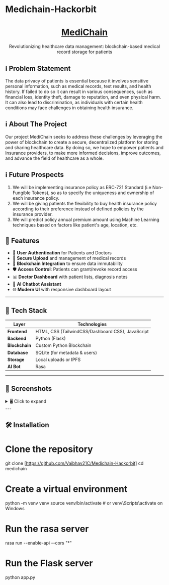 # Medichain-Hackorbit

<p align="center">
  <h1 align="center"><a href="https://medichain.biz/" target="_blank">MediChain</a></h1>
  <p align="center">
    Revolutionizing healthcare data management: blockchain-based medical record storage for patients 
  
  </p>
</p>

## ℹ Problem Statement

The data privacy of patients is essential because it involves sensitive personal information, such as medical records, test results, and health history. If failed to do so it can result in various consequences, such as financial loss, identity theft, damage to reputation, and even physical harm. It can also lead to discrimination, as individuals with certain health conditions may face challenges in obtaining health insurance.

## ℹ About The Project

Our project MediChain seeks to address these challenges by leveraging the power of blockchain to create a secure, decentralized platform for storing and sharing healthcare data. By doing so, we hope to empower patients and Insurance providers, to make more informed decisions, improve outcomes, and advance the field of healthcare as a whole.

## ℹ Future Prospects
1. We will be implementing insurance policy as ERC-721 Standard (i.e Non-Fungible Tokens), so as to specify the uniqueness and ownership of each insurance policy.
2. We will be giving patients the flexibility to buy health insurance policy according to their preference instead of defined policies by the insurance provider.
3. We will predict policy annual premium amount using Machine Learning techniques based on factors like patient's age, location, etc.

## 🚀 Features

- 👤 **User Authentication** for Patients and Doctors
- 📁 **Secure Upload** and management of medical records
- 🔗 **Blockchain Integration** to ensure data immutability
- 🛡️ **Access Control**: Patients can grant/revoke record access
- 📊 **Doctor Dashboard** with patient lists, diagnosis notes
- 🤖 **AI Chatbot Assistant** 
- 🌐 **Modern UI** with responsive dashboard layout

---

## 🧱 Tech Stack

| Layer         | Technologies                         |
|--------------|--------------------------------------|
| **Frontend**  | HTML, CSS (TailwindCSS/Dashboard CSS), JavaScript |
| **Backend**   | Python (Flask)                      |
| **Blockchain**| Custom Python Blockchain            |
| **Database**  | SQLite  (for metadata & users)      |
| **Storage**   | Local uploads or IPFS               |
| **AI Bot**    | Rasa                                |

---
## 📸 Screenshots

<details>
<summary>🖥️ Click to expand</summary>

**🏠 Homepage**
![Homepage Screenshot](./screenshots/Homepage.png)

**📋 Patient Dashboard**
![Dashboard Screenshot](./screenshots/Dashboard.png)

**📋 Doctor Dashboard**
![Dashboard Screenshot](./screenshots/Doctor_dashboard.png)

**📋 Doctor Access**
![Dashboard Screenshot](./screenshots/Doctor%20access.png))

**📋 Access Requests**
![Dashboard Screenshot](./screenshots/Access-requests.png)

**📋 Medical Records**
![Dashboard Screenshot](./screenshots/Medical_records.png)

**📋 My Patients**
![Dashboard Screenshot](./screenshots/my_patients.png)

**📋 Diagnosis Notes**
![Dashboard Screenshot](./screenshots/Diagnosis-Notes.png)

**📋Doctors Settings**
![Dashboard Screenshot](./screenshots/Doctor-setting.png)

**📋 Patient Settings**
![Dashboard Screenshot](./screenshots/Patient-setting.png)
 </details>
 ---

## 🛠️ Installation

# Clone the repository
git clone [https://github.com/Vaibhav21C/Medichain-Hackorbit]
cd medichain

# Create a virtual environment
python -m venv venv
source venv/bin/activate  # or venv\Scripts\activate on Windows

# Run the rasa server
rasa run --enable-api --cors "*"

# Run the Flask server
python app.py

